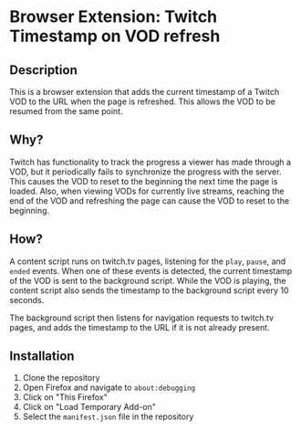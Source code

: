 # Browser Extension: Twitch Timestamp on VOD refresh

## Description

This is a browser extension that adds the current timestamp of a Twitch VOD
to the URL when the page is refreshed. This allows the VOD to be resumed
from the same point.

## Why?

Twitch has functionality to track the progress a viewer has made through
a VOD, but it periodically fails to synchronize the progress with the
server. This causes the VOD to reset to the beginning the next time the
page is loaded. Also, when viewing VODs for currently live streams, reaching
the end of the VOD and refreshing the page can cause the VOD to reset to
the beginning.

## How?

A content script runs on twitch.tv pages, listening for the `play`, `pause`,
and `ended` events. When one of these events is detected, the current
timestamp of the VOD is sent to the background script. While the VOD is
playing, the content script also sends the timestamp to the background
script every 10 seconds.

The background script then listens for navigation requests to twitch.tv
pages, and adds the timestamp to the URL if it is not already present.

## Installation

1. Clone the repository
2. Open Firefox and navigate to `about:debugging`
3. Click on "This Firefox"
4. Click on "Load Temporary Add-on"
5. Select the `manifest.json` file in the repository
